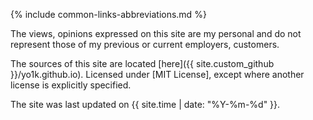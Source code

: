 {% include common-links-abbreviations.md %}

<footer>
  <p>
    The views, opinions expressed on this site are my personal and do not represent those of my previous or current employers, customers.
  </p>
  <p markdown="1">
    The sources of this site are located [here]({{ site.custom_github }}/yo1k.github.io).
    Licensed under [MIT License], except where another license is explicitly specified.
  </p>
  <p>The site was last updated on {{ site.time | date: "%Y-%m-%d" }}.</p>
</footer>
